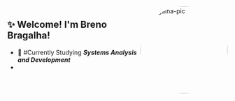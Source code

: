 <img align="right" alt="Bragalha-pic" height="200" style="border-radius:100px;" src="https://media.giphy.com/media/citBl9yPwnUOs/giphy.gif">

## ✨ Welcome! I'm Breno Bragalha!
- 📖 #Currently Studying ***Systems Analysis and Development***
- 
